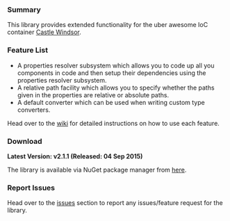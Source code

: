 ### Summary ###
This library provides extended functionality for the uber awesome IoC container [Castle Windsor](http://www.castleproject.org/).

### Feature List ###
* A properties resolver subsystem which allows you to code up all you components in code and then setup their dependencies using the properties resolver subsystem.
* A relative path facility which allows you to specify whether the paths given in the properties are relative or absolute paths.
* A default converter which can be used when writing custom type converters.

Head over to the [wiki](https://github.com/monemihir/castle-windsor-extensions/wiki) for detailed instructions on how to use each feature.

### Download ###

**Latest Version: v2.1.1 (Released: 04 Sep 2015)**

The library is available via NuGet package manager from [here](https://www.nuget.org/packages/Castle.Windsor.Extensions/).

### Report Issues ###

Head over to the [issues](https://github.com/monemihir/castle-windsor-extensions/issues) section to report any issues/feature request for the library.
